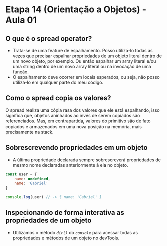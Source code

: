 # Etapa 14 (Orientação a Objetos) - Aula 01 

## O que é o spread operator?

- Trata-se de uma feature de espalhamento. Posso utilizá-lo todas as vezes que precisar espalhar propriedades de um objeto literal dentro de um novo objeto, por exemplo. Ou então espalhar um array literal e/ou uma string dentro de um novo array literal ou na invocação de uma função.
- O espalhamento deve ocorrer em locais esperados, ou seja, não posso utilizá-lo em qualquer parte do meu código.

## Como o spread copia os valores?

O spread realiza uma cópia rasa dos valores que ele está espalhando, isso significa que, objetos aninhados ao invés de serem copiados são referenciados. Mas, em contrapartida, valores do primitivo são de fato copiados e armazenados em uma nova posição na memória, mais precisamente na stack.

## Sobrescrevendo propriedades em um objeto

- A última propriedade declarada sempre sobrescreverá propriedades de mesmo nome declaradas anteriormente à ela no objeto.

```jsx
const user = {
	name: undefined,
	name: 'Gabriel'
}

console.log(user) // -> { name: 'Gabriel' }

```

## Inspecionando de forma interativa as propriedades de um objeto

- Utilizamos o método *`dir()`* do *`console`* para acessar todas as propriedades e métodos de um objeto no devTools.